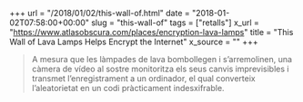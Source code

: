 +++
url = "/2018/01/02/this-wall-of.html"
date = "2018-01-02T07:58:00+00:00"
slug = "this-wall-of"
tags = ["retalls"]
x_url = "https://www.atlasobscura.com/places/encryption-lava-lamps"
title = "This Wall of Lava Lamps Helps Encrypt the Internet"
x_source = ""
+++


> A mesura que les làmpades de lava bombollegen i s’arremolinen, una càmera de vídeo al sostre monitoritza els seus canvis imprevisibles i transmet l’enregistrament a un ordinador, el qual converteix l’aleatorietat en un codi pràcticament indesxifrable.

